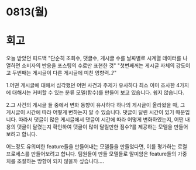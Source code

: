 # 0813(월)

# 회고
오늘 받았던 피드백
"단순히 조회수, 댓글수, 게시글 수를 날짜별로 시계열 데이터를 나열하면 소비자의 반응을 포스팅의 수로만 표현한 것"
"첫번째꺼는 게시글 자체의 강도이고 두번째는 게시글이 다른 게시글에 미친 영향력..?"

1.어떤 게시글에 대해서 심각했던 어떤 사건과 주제가 유사하다
최소 이미 조사한 4가지에 대해서는 커버할 수 있는 분류 모델(함수)를 만들어 보고 있습니다. 쉽지 않습니다.

2.그 사건의 게시글 들 중에서 변화 동향이 유사하다
하나의 게시글이 올라왔을 때, 그 게시글이 시간에 따라 어떻게 변하는지 알 수 있습니다. 댓글이 달린 시간이 있기 때문입니다. 따라서 댓글이 많은 게시글에서 댓글이 시간에 따라 어떻게 변화하였는지, 어떤 내용의 댓글이 달렸는지 확인하여 댓글이 많이 달릴만한 점수?를 제공하는 모델을 만들어보려고 합니다. 

어느정도 유의미한 feature들을 만들어내는 모델들을 만들었다면, 이를 평가하는 로컬 프로세스를 만들어보려고 합니다. 팀원들이 만들 모델들로 말미암은 feature들의 가중치를 조절하는 방향이 되지 않을까 싶습니다....
